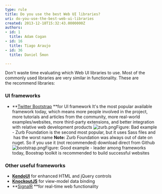```yaml
---
type: rule
title: Do you use the best Web UI libraries?
uri: do-you-use-the-best-web-ui-libraries
created: 2013-12-18T15:32:43.0000000Z
authors:
- id: 1
  title: Adam Cogan
- id: 16
  title: Tiago Araujo
- id: 36
  title: Daniel Šmon

---
```


 ​Don't waste time evaluating which Web UI libraries to use. Most of the commonly used libraries are very similar in functionality​. ​These are the recommend​ libraries​: 
### UI frameworks​

- **[Twitter Bootstrap](/SoftwareDevelopment/RulesToBetterMVC/Pages/Do-you-use-Twitter-Bootstrap.aspx) **for UI framework
It's the most popular available framework today, which means more people involved in the project, more tutorials and articles from the community, more real-world examples/websites, more third-party extensions, and better integration with relative web development products
![zurb.png](/DesignandPresentation/RulestoBetterInterfacesGeneral/PublishingImages/zurb.png)Figure: Bad example - Zurb Foundation is the second most popular, but it uses Sass files and​ has the worst name    **Note:** Zurb Foundation was always out of date on nuget. So if you use it (not recommended) download direct from ​Github
![bootstrap.png](/DesignandPresentation/RulestoBetterInterfacesGeneral/PublishingImages/bootstrap.png)Figure: Good example - leader among frameworks today, Boostrap toolkit is recommended to build​ successful websites


### Other useful frameworks

- ​**[KendoUI](http&#58;//www.kendoui.com/)** for enhanced HTML and jQuery controls
- [**KnockoutJS**](http&#58;//knockoutjs.com/) for view-model data binding
- **[SignalR](http&#58;//signalr.net/) **for real-time web functionality​


